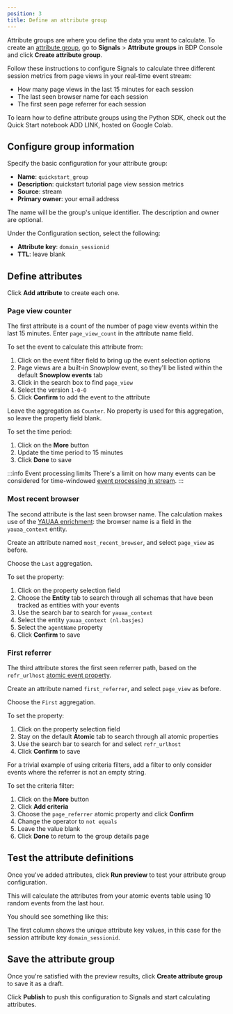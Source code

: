 ```yaml
---
position: 3
title: Define an attribute group
---
```


Attribute groups are where you define the data you want to calculate. To create an [attribute group](/docs/signals/configuration/attribute-groups/), go to **Signals** > **Attribute groups** in BDP Console and click **Create attribute group**.

<!-- TODO image {{create attribute group page}} -->

Follow these instructions to configure Signals to calculate three different session metrics from page views in your real-time event stream:
* How many page views in the last 15 minutes for each session
* The last seen browser name for each session
* The first seen page referrer for each session

To learn how to define attribute groups using the Python SDK, check out the Quick Start notebook ADD LINK, hosted on Google Colab.

## Configure group information

Specify the basic configuration for your attribute group:

* **Name**: `quickstart_group`
* **Description**: quickstart tutorial page view session metrics
* **Source**: stream
* **Primary owner**: your email address

The name will be the group's unique identifier. The description and owner are optional.

Under the Configuration section, select the following:
* **Attribute key**: `domain_sessionid`
* **TTL**: leave blank

<!-- TODO image {{basic settings form with stream data source and domain_sessionid selected}} -->

## Define attributes

Click **Add attribute** to create each one.

<!-- TODO image {{add attribute button clicked}} -->

### Page view counter

The first attribute is a count of the number of page view events within the last 15 minutes. Enter `page_view_count` in the attribute name field.

To set the event to calculate this attribute from:
1. Click on the event filter field to bring up the event selection options
2. Page views are a built-in Snowplow event, so they'll be listed within the default **Snowplow events** tab
3. Click in the search box to find `page_view`
4. Select the version `1-0-0`
5. Click **Confirm** to add the event to the attribute

<!-- TODO image {{named attribute with page view v1-0-0 selected in filter thing}} -->

Leave the aggregation as `Counter`. No property is used for this aggregation, so leave the property field blank.

To set the time period:
1. Click on the **More** button
2. Update the time period to 15 minutes
3. Click **Done** to save

<!-- TODO image {{named attribute with page view v1-0-0 selected, showing more options with time period}} -->

:::info Event processing limits
There's a limit on how many events can be considered for time-windowed [event processing in stream](/docs/signals/configuration/stream-calculations).
:::

### Most recent browser

The second attribute is the last seen browser name. The calculation makes use of the [YAUAA enrichment](/docs/pipeline/enrichments/available-enrichments/yauaa-enrichment/): the browser name is a field in the `yauaa_context` entity.

Create an attribute named `most_recent_browser`, and select `page_view` as before.

Choose the `Last` aggregation.

To set the property:
1. Click on the property selection field
2. Choose the **Entity** tab to search through all schemas that have been tracked as entities with your events
3. Use the search bar to search for `yauaa_context`
4. Select the entity `yauaa_context (nl.basjes)`
5. Select the `agentName` property
6. Click **Confirm** to save

<!-- TODO image {{property selection thing showing yauaa_context}} -->

### First referrer

The third attribute stores the first seen referrer path, based on the `refr_urlhost` [atomic event property](/docs/fundamentals/canonical-event/#platform-specific-fields).

Create an attribute named `first_referrer`, and select `page_view` as before.

Choose the `First` aggregation.

To set the property:
1. Click on the property selection field
2. Stay on the default **Atomic** tab to search through all atomic properties
3. Use the search bar to search for and select `refr_urlhost`
6. Click **Confirm** to save

<!-- TODO image {{property selection thing showing refr_urlhost}} -->

For a trivial example of using criteria filters, add a filter to only consider events where the referrer is not an empty string.

To set the criteria filter:
1. Click on the **More** button
2. Click **Add criteria**
3. Choose the `page_referrer` atomic property and click **Confirm**
4. Change the operator to `not equals`
5. Leave the value blank
6. Click **Done** to return to the group details page

<!-- TODO image {{more options showing criteria}}} -->

## Test the attribute definitions

Once you've added attributes, click **Run preview** to test your attribute group configuration.

<!-- TODO image {{run preview button}} -->

This will calculate the attributes from your atomic events table using 10 random events from the last hour.

You should see something like this:

<!-- TODO image {{preview results table}} -->

The first column shows the unique attribute key values, in this case for the session attribute key `domain_sessionid`.

## Save the attribute group

Once you're satisfied with the preview results, click **Create attribute group** to save it as a draft.

Click **Publish** to push this configuration to Signals and start calculating attributes.

<!-- TODO image {{attribute group details page showing draft status}} -->

